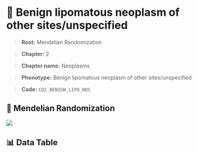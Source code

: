 # 🧪 Benign lipomatous neoplasm of other sites/unspecified

> **Root:** Mendelian Randomization

> **Chapter:** 2  

> **Chapter name:** Neoplasms

> **Phenotype:** Benign lipomatous neoplasm of other sites/unspecified  

> **Code:** `CD2_BENIGN_LIPO_NOS`

## 🧬 Mendelian Randomization  

<img src="/MR/Figures/Forward/CD2_BENIGN_LIPO_NOS.png"/>

## 📊 Data Table

<CsvTableMRF src="/MR/Data/Forward/CD2_BENIGN_LIPO_NOS.csv"/>
